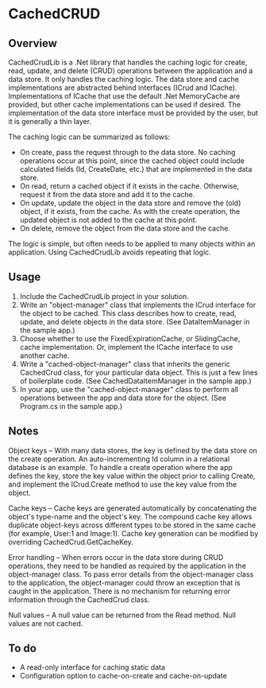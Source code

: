 # CachedCRUD

## Overview

CachedCrudLib is a .Net library that handles the caching logic for create, read, update, and delete (CRUD) operations between the application and a data store.  It only handles the caching logic.  The data store and cache implementations are abstracted behind interfaces (ICrud and ICache).  Implementations of ICache that use the default .Net MemoryCache are provided, but other cache implementations can be used if desired.  The implementation of the data store interface must be provided by the user, but it is generally a thin layer.

The caching logic can be summarized as follows:

- On create, pass the request through to the data store.  No caching operations occur at this point, since the cached object could include calculated fields (Id, CreateDate, etc.) that are implemented in the data store.
- On read, return a cached object if it exists in the cache.  Otherwise, request it from the data store and add it to the cache.
- On update, update the object in the data store and remove the (old) object, if it exists, from the cache.  As with the create operation, the updated object is not added to the cache at this point.
- On delete, remove the object from the data store and the cache.

The logic is simple, but often needs to be applied to many objects within an application.  Using CachedCrudLib avoids repeating that logic.

## Usage

1. Include the CachedCrudLib project in your solution.
2. Write an "object-manager" class that implements the ICrud interface for the object to be cached.  This class describes how to create, read, update, and delete objects in the data store. (See DataItemManager in the sample app.)
3. Choose whether to use the FixedExpirationCache, or SlidingCache, cache implementation.  Or, implement the ICache interface to use another cache.
4. Write a "cached-object-manager" class that inherits the generic CachedCrud class, for your particular data object.  This is just a few lines of boilerplate code.  (See CachedDataItemManager in the sample app.)
5. In your app, use the "cached-object-manager" class to perform all operations between the app and data store for the object.  (See Program.cs in the sample app.)

## Notes

Object keys – With many data stores, the key is defined by the data store on the create operation.  An auto-incrementing Id column in a relational database is an example.  To handle a create operation where the app defines the key, store the key value within the object prior to calling Create, and implement the ICrud.Create method to use the key value from the object.

Cache keys – Cache keys are generated automatically by concatenating the object's type-name and the object's key.  The compound cache key allows duplicate object-keys across different types to be stored in the same cache (for example, User:1 and Image:1).  Cache key generation can be modified by overriding CachedCrud.GetCacheKey.

Error handling – When errors occur in the data store during CRUD operations, they need to be handled as required by the application in the object-manager class.  To pass error details from the object-manager class to the application, the object-manager could throw an exception that is caught in the application.  There is no mechanism for returning error information through the CachedCrud class.

Null values – A null value can be returned from the Read method.  Null values are not cached.

## To do

- A read-only interface for caching static data
- Configuration option to cache-on-create and cache-on-update
